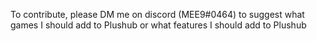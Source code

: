 To contribute, please DM me on discord (MEE9#0464) to suggest what games I should add to Plushub or what features I should add to Plushub
